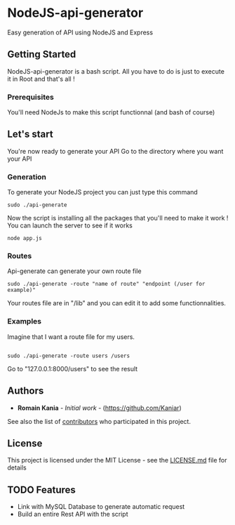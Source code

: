 # NodeJS-api-generator

Easy generation of API using NodeJS and Express

## Getting Started

NodeJS-api-generator is a bash script. All you have to do is just to execute it in Root and that's all !

### Prerequisites

You'll need NodeJs to make this script functionnal (and bash of course)


## Let's start

You're now ready to generate your API
Go to the directory where you want your API

### Generation

To generate your NodeJS project you can just type this command

```
sudo ./api-generate
```
Now the script is installing all the packages that you'll need to make it work !
You can launch the server to see if it works
```
node app.js
```

### Routes

Api-generate can generate your own route file

```
sudo ./api-generate -route "name of route" "endpoint (/user for example)"
```
Your routes file are in "/lib" and you can edit it to add some functionnalities.

### Examples
Imagine that I want a route file for my users.

```

sudo ./api-generate -route users /users
```
Go to "127.0.0.1:8000/users" to see the result

## Authors

* **Romain Kania** - *Initial work* - (https://github.com/Kaniar)

See also the list of [contributors](https://github.com/kaniar/node-api-generator/contributors) who participated in this project.

## License

This project is licensed under the MIT License - see the [LICENSE.md](LICENSE.md) file for details

## TODO Features

* Link with MySQL Database to generate automatic request
* Build an entire Rest API with the script
